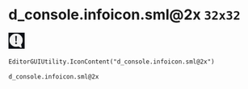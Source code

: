 # d_console.infoicon.sml@2x `32x32`
<img src="/img/d_console.infoicon.sml@2x.png" width=32 height=32>

``` CSharp
EditorGUIUtility.IconContent("d_console.infoicon.sml@2x")
```
```
d_console.infoicon.sml@2x
```
